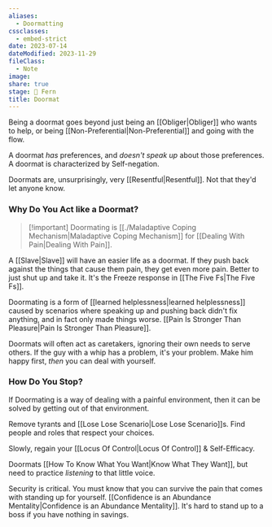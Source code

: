 ```yaml
---
aliases:
  - Doormatting
cssclasses:
  - embed-strict
date: 2023-07-14
dateModified: 2023-11-29
fileClass:
  - Note
image: 
share: true
stage: 🌿 Fern
title: Doormat
---
```


Being a doormat goes beyond just being an [[Obliger|Obliger]] who wants to help, or being [[Non-Preferential|Non-Preferential]] and going with the flow.

A doormat _has_ preferences, and _doesn't speak up_ about those preferences. A doormat is characterized by Self-negation. 

Doormats are, unsurprisingly, very [[Resentful|Resentful]]. Not that they'd let anyone know.

### Why Do You Act like a Doormat?

>[!important] Doormating is [[./Maladaptive Coping Mechanism|Maladaptive Coping Mechanism]] for [[Dealing With Pain|Dealing With Pain]].

A [[Slave|Slave]] will have an easier life as a doormat. If they push back against the things that cause them pain, they get even more pain. Better to just shut up and take it. It's the Freeze response in [[The Five Fs|The Five Fs]].

Doormating is a form of [[learned helplessness|learned helplessness]] caused by scenarios where speaking up and pushing back didn't fix anything, and in fact only made things worse. [[Pain Is Stronger Than Pleasure|Pain Is Stronger Than Pleasure]].

Doormats will often act as caretakers, ignoring their own needs to serve others. If the guy with a whip has a problem, it's your problem. Make him happy first, _then_ you can deal with yourself.

### How Do You Stop?

If Doormating is a way of dealing with a painful environment, then it can be solved by getting out of that environment.

Remove tyrants and [[Lose Lose Scenario|Lose Lose Scenario]]s. Find people and roles that respect your choices. 

Slowly, regain your [[Locus Of Control|Locus Of Control]] & Self-Efficacy. 

Doormats [[How To Know What You Want|Know What They Want]], but need to practice _listening_ to that little voice.

Security is critical. You must know that you can survive the pain that comes with standing up for yourself. [[Confidence is an Abundance Mentality|Confidence is an Abundance Mentality]]. It's hard to stand up to a boss if you have nothing in savings.
